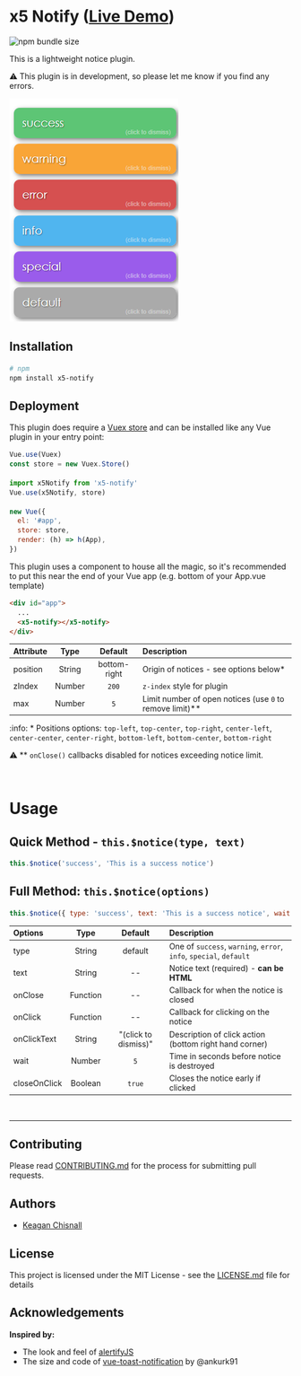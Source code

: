 # x5 Notify ([Live Demo](https://xon52.github.io/x5-notify/))

![npm bundle size](https://img.shields.io/bundlephobia/minzip/x5-notify)

This is a lightweight notice plugin.

:warning: This plugin is in development, so please let me know if you find any errors.

![Notices](./example/img/messages.png)

## Installation

```bash
# npm
npm install x5-notify
```

## Deployment

This plugin does require a [Vuex store](https://vuex.vuejs.org/) and can be installed like any Vue plugin in your entry
point:

```js
Vue.use(Vuex)
const store = new Vuex.Store()

import x5Notify from 'x5-notify'
Vue.use(x5Notify, store)

new Vue({
  el: '#app',
  store: store,
  render: (h) => h(App),
})
```

This plugin uses a component to house all the magic, so it's recommended to put this near the end of your Vue app (e.g.
bottom of your App.vue template)

```html
<div id="app">
  ...
  <x5-notify></x5-notify>
</div>
```

| Attribute |  Type  |   Default    | Description                                                |
| :-------- | :----: | :----------: | :--------------------------------------------------------- |
| position  | String | bottom-right | Origin of notices - see options below\*                    |
| zIndex    | Number |    `200`     | `z-index` style for plugin                                 |
| max       | Number |     `5`      | Limit number of open notices (use `0` to remove limit)\*\* |

:info: \* Positions options: `top-left`, `top-center`, `top-right`, `center-left`, `center-center`, `center-right`, `bottom-left`, `bottom-center`, `bottom-right`

:warning: \*\* `onClose()` callbacks disabled for notices exceeding notice limit.

<br>

# Usage

## Quick Method - `this.$notice(type, text)`

```js
this.$notice('success', 'This is a success notice')
```

## Full Method: `this.$notice(options)`

```js
this.$notice({ type: 'success', text: 'This is a success notice', wait: 5 })
```

| Options      |   Type   |       Default        | Description                                                        |
| :----------- | :------: | :------------------: | :----------------------------------------------------------------- |
| type         |  String  |       default        | One of `success`, `warning`, `error`, `info`, `special`, `default` |
| text         |  String  |          --          | Notice text (required) - **can be HTML**                           |
| onClose      | Function |          --          | Callback for when the notice is closed                             |
| onClick      | Function |          --          | Callback for clicking on the notice                                |
| onClickText  |  String  | "(click to dismiss)" | Description of click action (bottom right hand corner)             |
| wait         |  Number  |         `5`          | Time in seconds before notice is destroyed                         |
| closeOnClick | Boolean  |        `true`        | Closes the notice early if clicked                                 |

<br>

---

## Contributing

Please read [CONTRIBUTING.md](./CONTRIBUTING.md) for the process for submitting pull requests.

## Authors

- [Keagan Chisnall](https://github.com/xon52)

## License

This project is licensed under the MIT License - see the [LICENSE.md](LICENSE.md) file for details

## Acknowledgements

**Inspired by:**

- The look and feel of [alertifyJS](https://alertifyjs.com/)
- The size and code of [vue-toast-notification](https://github.com/ankurk91/vue-toast-notification) by @ankurk91
